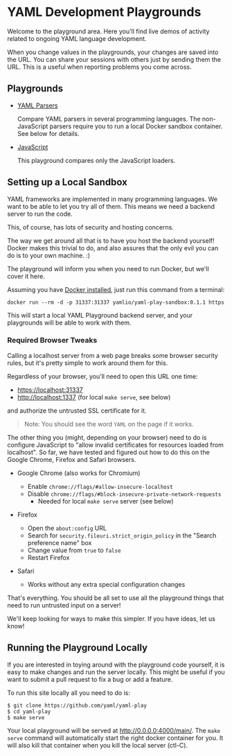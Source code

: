 ---
---
YAML Development Playgrounds
============================

Welcome to the playground area.
Here you'll find live demos of activity related to ongoing YAML language
development.

When you change values in the playgrounds, your changes are saved into the URL.
You can share your sessions with others just by sending them the URL.
This is a useful when reporting problems you come across.


## Playgrounds

* [YAML Parsers](parser)

  Compare YAML parsers in several programming languages.
  The non-JavaScript parsers require you to run a local Docker sandbox
  container.
  See below for details.

* [JavaScript](javascript)

  This playground compares only the JavaScript loaders.

<!--
* [Playground Development](devel)

  This is a playground that we use mostly for developing the playground
  functionality itself.
-->


## Setting up a Local Sandbox

YAML frameworks are implemented in many programming languages.
We want to be able to let you try all of them.
This means we need a backend server to run the code.

This, of course, has lots of security and hosting concerns.

The way we get around all that is to have you host the backend yourself!
Docker makes this trivial to do, and also assures that the only evil you can do
is to your own machine. :)

The playground will inform you when you need to run Docker, but we'll cover it
here.

Assuming you have [Docker installed](https://docs.docker.com/get-docker/), just
run this command from a terminal:

```
docker run --rm -d -p 31337:31337 yamlio/yaml-play-sandbox:0.1.1 https
```

This will start a local YAML Playground backend server, and your playgrounds
will be able to work with them.


### Required Browser Tweaks

Calling a localhost server from a web page breaks some browser security rules,
but it's pretty simple to work around them for this.

Regardless of your browser, you'll need to open this URL one time:

* <https://localhost:31337>
* <http://localhost:1337> (for local `make serve`, see below)

and authorize the untrusted SSL certificate for it.

> Note: You should see the word `YAML` on the page if it works.

The other thing you (might, depending on your browser) need to do is configure
JavaScript to "allow invalid certificates for resources loaded from localhost".
So far, we have tested and figured out how to do this on the Google Chrome,
Firefox and Safari browsers.

* Google Chrome (also works for Chromium)
  * Enable `chrome://flags/#allow-insecure-localhost`
  * Disable `chrome://flags/#block-insecure-private-network-requests`
    * Needed for local `make serve` server (see below)

* Firefox
  * Open the `about:config` URL
  * Search for `security.fileuri.strict_origin_policy` in the "Search preference
    name" box
  * Change value from `true` to `false`
  * Restart Firefox

* Safari
  * Works without any extra special configuration changes

That's everything.
You should be all set to use all the playground things that need to run
untrusted input on a server!

We'll keep looking for ways to make this simpler.
If you have ideas, let us know!


## Running the Playground Locally

If you are interested in toying around with the playground code yourself, it is
easy to make changes and run the server locally.
This might be useful if you want to submit a pull request to fix a bug or add a
feature.

To run this site locally all you need to do is:

```
$ git clone https://github.com/yaml/yaml-play
$ cd yaml-play
$ make serve
```

Your local playground will be served at <http://0.0.0.0:4000/main/>.
The `make serve` command will automatically start the right docker container
for you.
It will also kill that container when you kill the local server (ctl-C).
